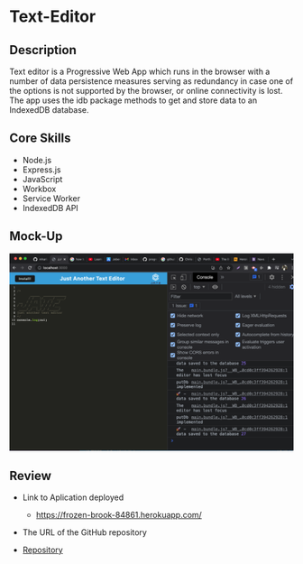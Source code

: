 # Text-Editor

## Description
Text editor  is  a Progressive Web App which runs in the browser with a number of data persistence measures serving as redundancy in case one of the options is not supported by the browser, or online connectivity is lost. The app uses the idb package methods to get and store data to an IndexedDB database.


## Core Skills

* Node.js
* Express.js
* JavaScript
* Workbox
* Service Worker
* IndexedDB API
 

## Mock-Up


![Text-Editor ](./image/jate.png)


## Review

* Link to Aplication deployed
  * https://frozen-brook-84861.herokuapp.com/

* The URL of the GitHub repository 
* [Repository](https://github.com/Chrisolsen1993/Text-Editor)
